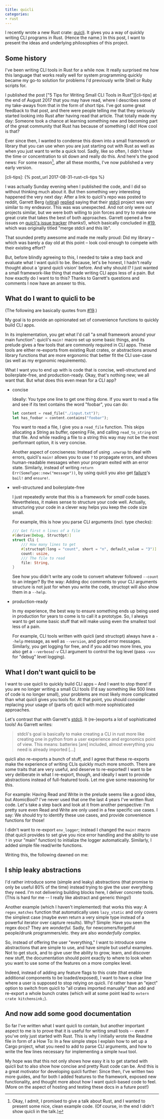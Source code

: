 ```yaml
---
title: quicli
categories:
- rust
---
```

I recently wrote a new Rust crate: [quicli].
It gives you a way of quickly writing CLI programs in Rust.
(Hence the name.)
In this post,
I want to present the ideas and underlying philosophies of this project.

[quicli]: https://github.com/killercup/quicli

## Some history

I've been writing CLI tools in Rust for a while now.
It really surprised me how this language
that works really well for system programming
quickly became my go-to solution for problems
I'd previously write Shell or Ruby scripts for.

I published the post
["5 Tips for Writing Small CLI Tools in Rust"][cli-tips]
at the end of August 2017
that you may have read,
where I describes some of my take-aways from that
in the form of short tips.
I've got some great feedback to that post,
and there were people telling me
that they seriously started looking into Rust
after having read that article.
That totally made my day:
Someone took a chance at learning something new
and becoming part of the great community that Rust has
because of something I did!
How cool is that?

Ever since then,
I wanted to condense this down into a small framework or library
that you can use when you are just starting out with Rust
as well as when you just want to write a quick tool.
Sadly, like so often,
I didn't have the time or concentration
to sit down and really do this.
And here's the good news:
For some reason[^9e-talk],
after all these months,
I've now published a very early version.

[cli-tips]: {% post_url 2017-08-31-rust-cli-tips %}

[^9e-talk]: Okay, I admit, I promised to give a talk about Rust, and I wanted to present some nice, clean example code. (Of course, in the end I didn't show quicli in the talk.)

I was actually Sunday evening
when I published the code,
and I did so without thinking much about it.
But then something very interesting happened the very next day:
After a link to quicli's repo was posted to reddit,
Garrett Berg ([vitiral]) [replied] saying that
their [stdcli] project was very similar to my endeavor.
This was was unexpected.
And not only were out projects similar,
but we were both willing to join forces
and try to make one great crate
that takes the best of both approaches.
Garrett opened a few issues on [quicli's issue tracker][issues] (thanks!),
which basically concluded in [#19],
which was originally titled
"merge stdcli and this lib".

[vitiral]: https://github.com/vitiral
[replied]: https://www.reddit.com/r/rust/comments/7s3zsd/quicli_quickly_build_cool_cli_apps_in_rust/dt28i2b/
[stdcli]: https://github.com/vitiral/stdcli
[issues]: https://github.com/killercup/quicli/issues
[#19]: https://github.com/killercup/quicli/issues/19

That sounded pretty awesome and made me really proud:
Did my library
– which was barely a day old at this point –
look cool enough to compete with their existing effort?

But, before blindly agreeing to this,
I needed to take a step back
and evaluate what I want quicli to be.
Because, let's be honest,
I hadn't really thought about a 'grand quicli vision'
before.
And why should I?
I just wanted a small framework-like thing
that made writing CLI apps less of a pain.
But how exactly do I want to to this?
Thanks to Garrett's questions and comments
I now have an answer to this.

## What do I want to quicli to be

(The following are basically quotes from [#19].)

My goal is to provide
an opinionated set
of convenience functions
to quickly build CLI apps.

In its implementation,
you get what I'd call
"a small framework around your main function":
quicli's `main!` macro set up some basic things,
and its prelude gives a few tools
that are commonly required in CLI apps.
These tools are either re-exports from existing Rust crates,
or abstractions around library functions that are more ergonomic
that better fit the CLI use-case
(as well as my ergonomic requirements).

What I want you to end up with is code that is
concise,
well-structured and boilerplate-free,
and production-ready.
Okay, that's nothing new; we all want that.
But what does this even mean for a CLI app?

- concise

	Ideally: You type one line to get one thing done.
	If you want to read a file
	and see if its text contains the word "foobar",
	you can do:

	```rust
	let content = read_file("./input.txt")?;
	let has_foobar = content.contains("foobar");
	```
	
	You want to read a file, I give you a `read_file` function.
	This skips allocating a String as buffer, opening File, and calling `read_to_string` on that file.
	And while reading a file to a string this way may not be the most performant option,
	it is very concise.
	
	Another aspect of conciseness:
	Instead of using `.unwrap` to deal with errors,
	quicli's `main!` allows you to use `?` to propagate errors,
	and shows human-readable messages when your program exited with an error state.
	Similarly, instead of
	writing `return Err(SomeType::new("message"))`,
	by using quicli you also get [failure]'s `bail!` and `ensure!`.
	
- well-structured and boilerplate-free

	I just repeatedly wrote that this is a framework for _small_ code bases.
	Nevertheless, it makes sense to structure your code well.
	Actually, structuring your code in a clever way helps you keep the code size small.
	
	For example, this is how you parse CLI arguments (incl. type checks):
	
	```rust
	/// Get first n lines of a file
	#[derive(Debug, StructOpt)]
	struct Cli {
	    /// How many lines to get
	    #[structopt(long = "count", short = "n", default_value = "3")]
        count: usize,
        /// The file to read
	    file: String,
    }
    ```

	See how you didn't write any code to convert whatever followed `--count` to an integer?
	By the way:
	Adding doc comments to your CLI arguments structure is not just for when you write the code,
	structopt will also show them in a `--help`.

- production-ready

	In my experience,
	the best way to ensure something ends up being used in production for years to come
	is to call it a prototype.
	So, I always want to get some basic stuff that will make using even the smallest tool less of a pain.

	For example, CLI tools written with quicli (and structopt)
	always have a `--help` message,
	as well as `--version`,
	and good error messages.
	Similarly, you get logging for free,
	and if you add two more lines,
	you also get a `--verbose`/`-v` CLI argument to control the log level
	(pass `-vvv` for "debug" level logging).
	
[failure]: https://docs.rs/failure

## What I don't want quicli to be

I want to use quicli to quickly build CLI apps
– And I want to stop there!
If you are no longer writing a small CLI tools
(I'd say something like 500 lines of code is no longer small),
your problems are most likely more complicated
than what quicli gives you tools for.
At that point,
you should consider replacing your usage of (parts of) quicli
with more sophisticated approaches.

Let's contrast that with Garrett's [stdcli].
It (re-)exports a lot of sophisticated tools!
As Garrett writes:

> stdcli's goal is basically to make creating a CLI in rust more like creating one in python from a user experience and ergonomics point of view.
> This means:
> batteries [are] included,
> almost everything you need is already imported […]

quicli also re-exports a bunch of stuff,
and I agree that these re-exports make the experience of writing CLIs quickly much more smooth.
There are some traits that are very useful, and deserve to re-exported!
I want to be very deliberate in what I re-export, though,
and ideally I want to provide abstractions instead of full-featured tools.
Let me give some reasoning for this.

For example:
Having Read and Write in the prelude seems like a good idea, but AtomicBool?
I've never used that one the last 4 years I've written Rust code.
Let's take a step back and look at it from another perspective:
I'm pretty sure even Read and Write are only used in a few specific use cases.
I say: We should try to identify these use cases,
and provide convenience functions for those!

I didn't want to re-export `env_logger`;
instead I changed the `main!` macro
(that quicli provides to set give you nice error handling
and the ability to use `?` in your "main" function)
to initialize the logger automatically.
Similarly, I added simple file read/write functions.

Writing this, the following dawned on me:

## I ship leaky abstractions

I'd rather introduce some (simple and leaky) abstractions
(that promise to only be useful 80% of the time)
instead trying to give the user everything they need.
I'm not delivering building blocks here,
I deliver concrete tools.
(This is hard for me -- I really like abstract and generic things!)

Another example (which I haven't implemented) that works this way:
A `regex_matches` function
that automatically uses `lazy_static` and only covers the simplest case
(maybe even return a very simple type
instead of a powerful iterator over capture results).
Why?
Simple: Have you seen the regex docs?
They are _wonderful._
Sadly, for newcomers/forgetful people/drunk programmers/etc.
they are also _wonderfully complex._

So, instead of offering the user "everything,"
I want to introduce some abstractions that are simple to use,
and have simple but useful examples.
Not to get stuck,
and to give user the ability to grow, learn, and discover new stuff,
the documentation should point exactly to where to look
when you want to use some of the features on a more complex level.

Indeed, instead of adding any feature flags to this crate
(that enable additional components to be loaded/exposed),
I want to have a clear line
where a user is supposed to stop relying on quicli.
I'd rather have an "eject" option
to switch from quicli to "all crates imported manually"
than add and re-export a whole bunch crates
(which will at some point lead to `extern crate kitchensink;`).

## And now add some good documentation

So far I've written what I want quicli to contain,
but another important aspect to me is to prove that it is useful
for writing small tools
-- even if you've only just started with Rust.
This is why I initially wrote the Readme file
in form of a How To:
In a few simple steps I explain
how to set up a Cargo project,
what you need to add to parse CLI arguments,
and how to write the few lines necessary
for implementing a simple `head` tool.

My hope was that this not only shows
how easy it is to get started with quicli
but to also show how concise and pretty Rust code can be.
And this is a great motivator for developing quicli further:
Since then, I've written two more guides,
and for both I added features to the framework,
exposed new functionality,
and thought more about how I want quicli-based code to feel.
(More on the aspect of hosting and testing these docs in a future post!)

